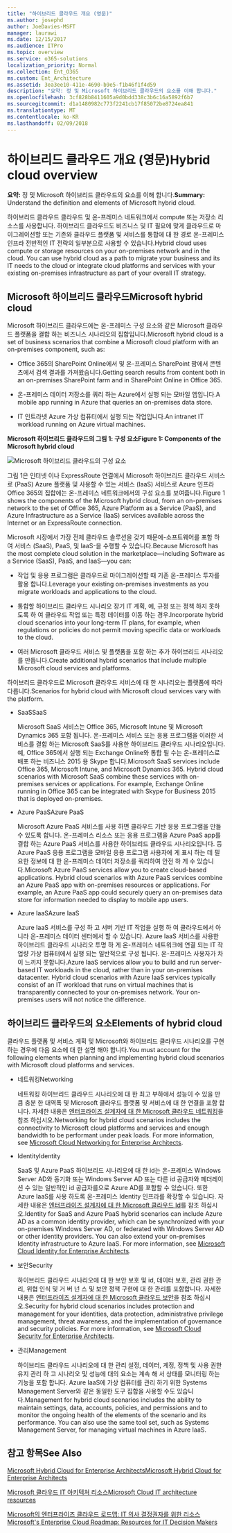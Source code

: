 ```yaml
---
title: "하이브리드 클라우드 개요 (영문)"
ms.author: josephd
author: JoeDavies-MSFT
manager: laurawi
ms.date: 12/15/2017
ms.audience: ITPro
ms.topic: overview
ms.service: o365-solutions
localization_priority: Normal
ms.collection: Ent_O365
ms.custom: Ent_Architecture
ms.assetid: 3ea3ee10-411e-4690-b9e5-f1b46f1f4d59
description: "요약: 정 및 Microsoft 하이브리드 클라우드의 요소를 이해 합니다."
ms.openlocfilehash: 3cf828b8411605a9d0bdd338c3b6c16a5892f6b7
ms.sourcegitcommit: d1a1480982c773f2241cb17f85072be8724ea841
ms.translationtype: MT
ms.contentlocale: ko-KR
ms.lasthandoff: 02/09/2018
---
```

# <a name="hybrid-cloud-overview"></a><span data-ttu-id="65a91-103">하이브리드 클라우드 개요 (영문)</span><span class="sxs-lookup"><span data-stu-id="65a91-103">Hybrid cloud overview</span></span>

 <span data-ttu-id="65a91-104">**요약:** 정 및 Microsoft 하이브리드 클라우드의 요소를 이해 합니다.</span><span class="sxs-lookup"><span data-stu-id="65a91-104">**Summary:** Understand the definition and elements of Microsoft hybrid cloud.</span></span>
  
<span data-ttu-id="65a91-p101">하이브리드 클라우드 클라우드 및 온-프레미스 네트워크에서 compute 또는 저장소 리소스를 사용합니다. 하이브리드 클라우드도 비즈니스 및 IT 필요에 맞게 클라우드로 마이그레이션할 또는 기존와 클라우드 플랫폼 및 서비스를 통합에 대 한 경로 온-프레미스 인프라 전반적인 IT 전략의 일부분으로 사용할 수 있습니다.</span><span class="sxs-lookup"><span data-stu-id="65a91-p101">Hybrid cloud uses compute or storage resources on your on-premises network and in the cloud. You can use hybrid cloud as a path to migrate your business and its IT needs to the cloud or integrate cloud platforms and services with your existing on-premises infrastructure as part of your overall IT strategy.</span></span>
  
## <a name="microsoft-hybrid-cloud"></a><span data-ttu-id="65a91-107">Microsoft 하이브리드 클라우드</span><span class="sxs-lookup"><span data-stu-id="65a91-107">Microsoft hybrid cloud</span></span>

<span data-ttu-id="65a91-108">Microsoft 하이브리드 클라우드에는 온-프레미스 구성 요소와 같은 Microsoft 클라우드 플랫폼을 결합 하는 비즈니스 시나리오의 집합입니다.</span><span class="sxs-lookup"><span data-stu-id="65a91-108">Microsoft hybrid cloud is a set of business scenarios that combine a Microsoft cloud platform with an on-premises component, such as:</span></span> 
  
- <span data-ttu-id="65a91-109">Office 365의 SharePoint Online에서 및 온-프레미스 SharePoint 팜에서 콘텐츠에서 검색 결과를 가져왔습니다.</span><span class="sxs-lookup"><span data-stu-id="65a91-109">Getting search results from content both in an on-premises SharePoint farm and in SharePoint Online in Office 365.</span></span>
    
- <span data-ttu-id="65a91-110">온-프레미스 데이터 저장소를 쿼리 하는 Azure에서 실행 되는 모바일 앱입니다.</span><span class="sxs-lookup"><span data-stu-id="65a91-110">A mobile app running in Azure that queries an on-premises data store.</span></span>
    
- <span data-ttu-id="65a91-111">IT 인트라넷 Azure 가상 컴퓨터에서 실행 되는 작업입니다.</span><span class="sxs-lookup"><span data-stu-id="65a91-111">An intranet IT workload running on Azure virtual machines.</span></span>
    
<span data-ttu-id="65a91-112">**Microsoft 하이브리드 클라우드의 그림 1: 구성 요소**</span><span class="sxs-lookup"><span data-stu-id="65a91-112">**Figure 1: Components of the Microsoft hybrid cloud**</span></span>

![Microsoft 하이브리드 클라우드의 구성 요소](images/Hybrid_Poster/MS_Hybrid_Cloud.png)
  
<span data-ttu-id="65a91-114">그림 1은 인터넷 이나 ExpressRoute 연결에서 Microsoft 하이브리드 클라우드 서비스로 (PaaS) Azure 플랫폼 및 사용할 수 있는 서비스 (IaaS) 서비스로 Azure 인프라 Office 365의 집합에는 온-프레미스 네트워크에서의 구성 요소를 보여줍니다.</span><span class="sxs-lookup"><span data-stu-id="65a91-114">Figure 1 shows the components of the Microsoft hybrid cloud, from an on-premises network to the set of Office 365, Azure Platform as a Service (PaaS), and Azure Infrastructure as a Service (IaaS) services available across the Internet or an ExpressRoute connection.</span></span>
  
<span data-ttu-id="65a91-115">Microsoft 시장에서 가장 전체 클라우드 솔루션을 갖기 때문에-소프트웨어를 포함 하 여 서비스 (SaaS), PaaS, 및 IaaS-을 수행할 수 있습니다.</span><span class="sxs-lookup"><span data-stu-id="65a91-115">Because Microsoft has the most complete cloud solution in the marketplace—including Software as a Service (SaaS), PaaS, and IaaS—you can:</span></span>
  
- <span data-ttu-id="65a91-116">작업 및 응용 프로그램은 클라우드로 마이그레이션할 때 기존 온-프레미스 투자를 활용 합니다.</span><span class="sxs-lookup"><span data-stu-id="65a91-116">Leverage your existing on-premises investments as you migrate workloads and applications to the cloud.</span></span>
    
- <span data-ttu-id="65a91-117">통합할 하이브리드 클라우드 시나리오 장기 IT 계획, 예, 규정 또는 정책 하지 못하도록 하 여 클라우드 작업 또는 특정 데이터를 이동 하는 경우.</span><span class="sxs-lookup"><span data-stu-id="65a91-117">Incorporate hybrid cloud scenarios into your long-term IT plans, for example, when regulations or policies do not permit moving specific data or workloads to the cloud.</span></span>
    
- <span data-ttu-id="65a91-118">여러 Microsoft 클라우드 서비스 및 플랫폼을 포함 하는 추가 하이브리드 시나리오를 만듭니다.</span><span class="sxs-lookup"><span data-stu-id="65a91-118">Create additional hybrid scenarios that include multiple Microsoft cloud services and platforms.</span></span>
    
<span data-ttu-id="65a91-119">하이브리드 클라우드로 Microsoft 클라우드 서비스에 대 한 시나리오는 플랫폼에 따라 다릅니다.</span><span class="sxs-lookup"><span data-stu-id="65a91-119">Scenarios for hybrid cloud with Microsoft cloud services vary with the platform.</span></span>
  
- <span data-ttu-id="65a91-120">SaaS</span><span class="sxs-lookup"><span data-stu-id="65a91-120">SaaS</span></span>
    
    <span data-ttu-id="65a91-p102">Microsoft SaaS 서비스는 Office 365, Microsoft Intune 및 Microsoft Dynamics 365 포함 됩니다. 온-프레미스 서비스 또는 응용 프로그램을 이러한 서비스를 결합 하는 Microsoft SaaS를 사용한 하이브리드 클라우드 시나리오입니다. 예, Office 365에서 실행 되는 Exchange Online와 통합 될 수는 온-프레미스로 배포 하는 비즈니스 2015 용 Skype 합니다.</span><span class="sxs-lookup"><span data-stu-id="65a91-p102">Microsoft SaaS services include Office 365, Microsoft Intune, and Microsoft Dynamics 365. Hybrid cloud scenarios with Microsoft SaaS combine these services with on-premises services or applications. For example, Exchange Online running in Office 365 can be integrated with Skype for Business 2015 that is deployed on-premises.</span></span>
    
- <span data-ttu-id="65a91-124">Azure PaaS</span><span class="sxs-lookup"><span data-stu-id="65a91-124">Azure PaaS</span></span>
    
    <span data-ttu-id="65a91-p103">Microsoft Azure PaaS 서비스를 사용 하면 클라우드 기반 응용 프로그램을 만들 수 있도록 합니다. 온-프레미스 리소스 또는 응용 프로그램을 Azure PaaS app를 결합 하는 Azure PaaS 서비스를 사용한 하이브리드 클라우드 시나리오입니다. 등 Azure PaaS 응용 프로그램을 모바일 응용 프로그램 사용자에 게 표시 하는 데 필요한 정보에 대 한 온-프레미스 데이터 저장소를 쿼리하여 안전 하 게 수 있습니다.</span><span class="sxs-lookup"><span data-stu-id="65a91-p103">Microsoft Azure PaaS services allow you to create cloud-based applications. Hybrid cloud scenarios with Azure PaaS services combine an Azure PaaS app with on-premises resources or applications. For example, an Azure PaaS app could securely query an on-premises data store for information needed to display to mobile app users.</span></span>
    
- <span data-ttu-id="65a91-128">Azure IaaS</span><span class="sxs-lookup"><span data-stu-id="65a91-128">Azure IaaS</span></span>
    
    <span data-ttu-id="65a91-p104">Azure IaaS 서비스를 구성 하 고 서버 기반 IT 작업을 실행 하 여 클라우드에서 아니라 온-프레미스 데이터 센터에서 할 수 있습니다. Azure IaaS 서비스를 사용한 하이브리드 클라우드 시나리오 투명 하 게 온-프레미스 네트워크에 연결 되는 IT 작업량 가상 컴퓨터에서 실행 되는 일반적으로 구성 됩니다. 온-프레미스 사용자가 차이 느끼지 못합니다.</span><span class="sxs-lookup"><span data-stu-id="65a91-p104">Azure IaaS services allow you to build and run server-based IT workloads in the cloud, rather than in your on-premises datacenter. Hybrid cloud scenarios with Azure IaaS services typically consist of an IT workload that runs on virtual machines that is transparently connected to your on-premises network. Your on-premises users will not notice the difference.</span></span>
    
## <a name="elements-of-hybrid-cloud"></a><span data-ttu-id="65a91-132">하이브리드 클라우드의 요소</span><span class="sxs-lookup"><span data-stu-id="65a91-132">Elements of hybrid cloud</span></span>

<span data-ttu-id="65a91-133">클라우드 플랫폼 및 서비스 계획 및 Microsoft와 하이브리드 클라우드 시나리오를 구현 하는 경우에 다음 요소에 대 한 설명 해야 합니다.</span><span class="sxs-lookup"><span data-stu-id="65a91-133">You must account for the following elements when planning and implementing hybrid cloud scenarios with Microsoft cloud platforms and services.</span></span>
  
- <span data-ttu-id="65a91-134">네트워킹</span><span class="sxs-lookup"><span data-stu-id="65a91-134">Networking</span></span>
    
    <span data-ttu-id="65a91-p105">네트워킹 하이브리드 클라우드 시나리오에 대 한 최고 부하에서 성능이 수 있을 만큼 충분 한 대역폭 및 Microsoft 클라우드 플랫폼 및 서비스에 대 한 연결을 포함 합니다. 자세한 내용은 [엔터프라이즈 설계자에 대 한 Microsoft 클라우드 네트워킹](microsoft-cloud-networking-for-enterprise-architects.md)을 참조 하십시오.</span><span class="sxs-lookup"><span data-stu-id="65a91-p105">Networking for hybrid cloud scenarios includes the connectivity to Microsoft cloud platforms and services and enough bandwidth to be performant under peak loads. For more information, see [Microsoft Cloud Networking for Enterprise Architects](microsoft-cloud-networking-for-enterprise-architects.md).</span></span>
    
- <span data-ttu-id="65a91-137">Identity</span><span class="sxs-lookup"><span data-stu-id="65a91-137">Identity</span></span>
    
    <span data-ttu-id="65a91-p106">SaaS 및 Azure PaaS 하이브리드 시나리오에 대 한 id는 온-프레미스 Windows Server AD와 동기화 또는 Windows Server AD 또는 다른 id 공급자와 페더레이션 수 있는 일반적인 id 공급자를으로 Azure AD를 포함할 수 있습니다. 또한 Azure IaaS를 사용 하도록 온-프레미스 Identity 인프라를 확장할 수 있습니다. 자세한 내용은 [엔터프라이즈 설계자에 대 한 Microsoft 클라우드 Id](microsoft-cloud-it-architecture-resources.md#identity)를 참조 하십시오.</span><span class="sxs-lookup"><span data-stu-id="65a91-p106">Identity for SaaS and Azure PaaS hybrid scenarios can include Azure AD as a common identity provider, which can be synchronized with your on-premises Windows Server AD, or federated with Windows Server AD or other identity providers. You can also extend your on-premises Identity infrastructure to Azure IaaS. For more information, see [Microsoft Cloud Identity for Enterprise Architects](microsoft-cloud-identity-for-enterprise-architects.md).</span></span>
    
- <span data-ttu-id="65a91-141">보안</span><span class="sxs-lookup"><span data-stu-id="65a91-141">Security</span></span>
    
    <span data-ttu-id="65a91-p107">하이브리드 클라우드 시나리오에 대 한 보안 보호 및 id, 데이터 보호, 관리 권한 관리, 위협 인식 및 거 버 넌 스 및 보안 정책 구현에 대 한 관리를 포함합니다. 자세한 내용은 [엔터프라이즈 설계자에 대 한 Microsoft 클라우드 보안](https://technet.microsoft.com/library/dn919927.aspx#security)을 참조 하십시오.</span><span class="sxs-lookup"><span data-stu-id="65a91-p107">Security for hybrid cloud scenarios includes protection and management for your identities, data protection, administrative privilege management, threat awareness, and the implementation of governance and security policies. For more information, see [Microsoft Cloud Security for Enterprise Architects](https://technet.microsoft.com/library/dn919927.aspx#security).</span></span>
    
- <span data-ttu-id="65a91-144">관리</span><span class="sxs-lookup"><span data-stu-id="65a91-144">Management</span></span>
    
    <span data-ttu-id="65a91-p108">하이브리드 클라우드 시나리오에 대 한 관리 설정, 데이터, 계정, 정책 및 사용 권한 유지 관리 하 고 시나리오 및 성능에 대의 요소는 계속 해 서 상태를 모니터링 하는 기능을 포함 합니다. Azure IaaS에 가상 컴퓨터를 관리 하기 위한 Systems Management Server와 같은 동일한 도구 집합을 사용할 수도 있습니다.</span><span class="sxs-lookup"><span data-stu-id="65a91-p108">Management for hybrid cloud scenarios includes the ability to maintain settings, data, accounts, policies, and permissions and to monitor the ongoing health of the elements of the scenario and its performance. You can also use the same tool set, such as Systems Management Server, for managing virtual machines in Azure IaaS.</span></span>
    
## <a name="see-also"></a><span data-ttu-id="65a91-147">참고 항목</span><span class="sxs-lookup"><span data-stu-id="65a91-147">See Also</span></span>

[<span data-ttu-id="65a91-148">Microsoft Hybrid Cloud for Enterprise Architects</span><span class="sxs-lookup"><span data-stu-id="65a91-148">Microsoft Hybrid Cloud for Enterprise Architects</span></span>](microsoft-hybrid-cloud-for-enterprise-architects.md)
  
[<span data-ttu-id="65a91-149">Microsoft 클라우드 IT 아키텍처 리소스</span><span class="sxs-lookup"><span data-stu-id="65a91-149">Microsoft Cloud IT architecture resources</span></span>](microsoft-cloud-it-architecture-resources.md)

[<span data-ttu-id="65a91-150">Microsoft의 엔터프라이즈 클라우드 로드맵: IT 의사 결정권자를 위한 리소스</span><span class="sxs-lookup"><span data-stu-id="65a91-150">Microsoft's Enterprise Cloud Roadmap: Resources for IT Decision Makers</span></span>](https://sway.com/FJ2xsyWtkJc2taRD)
 


